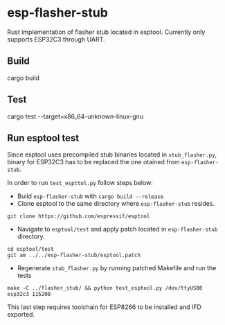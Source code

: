 # esp-flasher-stub

Rust implementation of flasher stub located in esptool.
Currently only supports ESP32C3 through UART. 

## Build
cargo build

## Test
cargo test --target=x86_64-unknown-linux-gnu

## Run esptool test
Since esptool uses precompiled stub binaries located in `stub_flasher.py`, 
binary for ESP32C3 has to be replaced the one otained from `esp-flasher-stub`.

In order to run `test_espttol.py` follow steps below:
* Build `esp-flasher-stub` with `cargo build --release`
* Clone esptool to the same directory where `esp-flasher-stub` resides.
```
git clone https://github.com/espressif/esptool
```
* Navigate to `esptool/test` and apply patch located in `esp-flasher-stub` directory.
```
cd esptool/test
git am ../../esp-flasher-stub/esptool.patch
```
* Regenerate `stub_flasher.py` by running patched Makefile and run the tests
```
make -C ../flasher_stub/ && python test_esptool.py /dev/ttyUSB0 esp32c3 115200
```
This last step requires toolchain for ESP8266 to be installed and IFD exported.